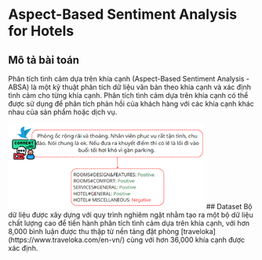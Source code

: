# Aspect-Based Sentiment Analysis for Hotels

## Mô tả bài toán
Phân tích tình cảm dựa trên khía cạnh (Aspect-Based Sentiment Analysis - ABSA) là một kỹ thuật phân tích dữ liệu văn bản theo khía cạnh và xác định tình cảm cho từng khía cạnh. Phân tích tình cảm dựa trên khía cạnh có thể được sử dụng để phân tích phản hồi của khách hàng với các khía cạnh khác nhau của sản phẩm hoặc dịch vụ.

<img src="./Image/vidu.png" width="400"/>
## Dataset
Bộ dữ liệu được xây dựng với quy trình nghiêm ngặt nhằm tạo ra một bộ dữ liệu chất lượng cao để tiến hành phân tích tình cảm dựa trên khía cạnh, với hơn 8,000 bình luận được thu thập từ nền tảng đặt phòng [traveloka](https://www.traveloka.com/en-vn/)  cùng với hơn 36,000 khía cạnh được xác định.
